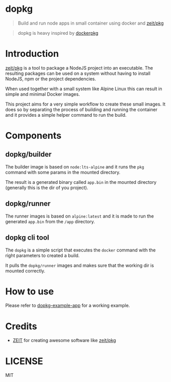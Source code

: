 # dopkg

> Build and run node apps in small container using docker and [zeit/pkg](https://github.com/zeit/pkg)

> dopkg is heavy inspired by [dockerpkg](https://github.com/dockerpkg/dockerpkg)


# Introduction

[zeit/pkg](https://github.com/zeit/pkg) is a tool to package a NodeJS project into an executable. The resulting
packages can be used on a system without having to install NodeJS, npm or the project dependencies. 

When used together with a small system like Alpine Linux this can result in simple and minimal Docker images.

This project aims for a very simple workflow to create these small images. It does so by separating the process of
building and running the container and it provides a simple helper command to run the build. 

# Components

## dopkg/builder

The builder image is based on `node:lts-alpine` and it runs the `pkg` command with some params in the mounted directory.

The result is a generated binary called `app.bin` in the mounted directory (generally this is the dir of you project).

## dopkg/runner

The runner images is based on `alpine:latest` and it is made to run the generated `app.bin` from the `/app` directory.

## dopkg cli tool

The `dopkg` is a simple script that executes the `docker` command with the right parameters to created a build.
 
It pulls the `dopkg/runner` images and makes sure that the working dir is mounted correctly.

# How to use 

Please refer to [dopkg-example-app](https://github.com/dopkg/dopkg-example-app) for a working example.

# Credits

- [ZEIT](https://zeit.co) for creating awesome software like [zeit/pkg](https://github.com/zeit/pkg)

# LICENSE

MIT

